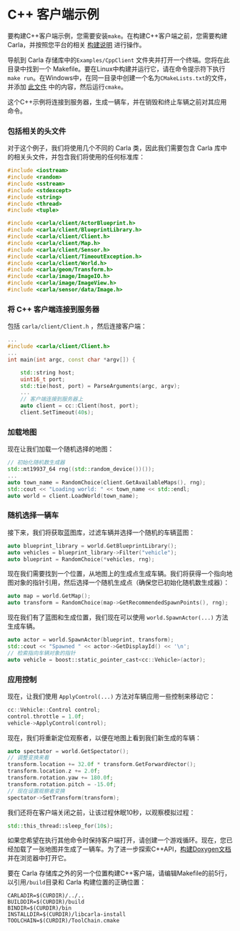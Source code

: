# C++ 客户端示例

要构建C++客户端示例，您需要安装`make`。在构建C++客户端之前，您需要构建 Carla，并按照您平台的相关  [构建说明](build_carla.md) 进行操作。

导航到 Carla 存储库中的`Examples/CppClient` 文件夹并打开一个终端。您将在此目录中找到一个 Makefile。要在Linux中构建并运行它，请在命令提示符下执行`make run`。在Windows中，在同一目录中创建一个名为`CMakeLists.txt`的文件，并添加 [此文件](https://github.com/OpenHUTB/doc/tree/master/src/cmake/CMakeLists.txt) 中的内容，然后运行`cmake`。

这个C++示例将连接到服务器，生成一辆车，并在销毁和终止车辆之前对其应用命令。

### 包括相关的头文件

对于这个例子，我们将使用几个不同的 Carla 类，因此我们需要包含 Carla 库中的相关头文件，并包含我们将使用的任何标准库：

```cpp
#include <iostream>
#include <random>
#include <sstream>
#include <stdexcept>
#include <string>
#include <thread>
#include <tuple>

#include <carla/client/ActorBlueprint.h>
#include <carla/client/BlueprintLibrary.h>
#include <carla/client/Client.h>
#include <carla/client/Map.h>
#include <carla/client/Sensor.h>
#include <carla/client/TimeoutException.h>
#include <carla/client/World.h>
#include <carla/geom/Transform.h>
#include <carla/image/ImageIO.h>
#include <carla/image/ImageView.h>
#include <carla/sensor/data/Image.h>
```

### 将 C++ 客户端连接到服务器

包括 `carla/client/Client.h` ，然后连接客户端：

```cpp
...
#include <carla/client/Client.h>
...
int main(int argc, const char *argv[]) {

    std::string host;
    uint16_t port;
    std::tie(host, port) = ParseArguments(argc, argv);
    ...
    // 客户端连接到服务器上
    auto client = cc::Client(host, port);
    client.SetTimeout(40s);
```

### 加载地图

现在让我们加载一个随机选择的地图：

```cpp
// 初始化随机数生成器
std::mt19937_64 rng((std::random_device())());
...
auto town_name = RandomChoice(client.GetAvailableMaps(), rng);
std::cout << "Loading world: " << town_name << std::endl;
auto world = client.LoadWorld(town_name);
```

### 随机选择一辆车

接下来，我们将获取蓝图库，过滤车辆并选择一个随机的车辆蓝图：

```cpp
auto blueprint_library = world.GetBlueprintLibrary();
auto vehicles = blueprint_library->Filter("vehicle");
auto blueprint = RandomChoice(*vehicles, rng);
```

现在我们需要找到一个位置，从地图上的生成点生成车辆。我们将获得一个指向地图对象的指针引用，然后选择一个随机生成点（确保您已初始化随机数生成器）：

```cpp
auto map = world.GetMap();
auto transform = RandomChoice(map->GetRecommendedSpawnPoints(), rng);
```

现在我们有了蓝图和生成位置，我们现在可以使用 `world.SpawnActor(...)` 方法生成车辆。

```cpp
auto actor = world.SpawnActor(blueprint, transform);
std::cout << "Spawned " << actor->GetDisplayId() << '\n';
// 检索指向车辆对象的指针
auto vehicle = boost::static_pointer_cast<cc::Vehicle>(actor);
```

### 应用控制

现在，让我们使用 `ApplyControl(...)` 方法对车辆应用一些控制来移动它：

```cpp
cc::Vehicle::Control control;
control.throttle = 1.0f;
vehicle->ApplyControl(control);
```

现在，我们将重新定位观察者，以便在地图上看到我们新生成的车辆：

```cpp
auto spectator = world.GetSpectator();
// 调整变换来看
transform.location += 32.0f * transform.GetForwardVector();
transform.location.z += 2.0f;
transform.rotation.yaw += 180.0f;
transform.rotation.pitch = -15.0f;
// 现在设置观察者变换
spectator->SetTransform(transform);
```

我们还将在客户端关闭之前，让该过程休眠10秒，以观察模拟过程：


```cpp
std::this_thread::sleep_for(10s);
```

如果您希望在执行其他命令时保持客户端打开，请创建一个游戏循环。现在，您已经加载了一张地图并生成了一辆车。为了进一步探索C++API，[构建Doxygen文档](ref_cpp.md#c-documentation) 并在浏览器中打开它。

要在 Carla 存储库之外的另一个位置构建C++客户端，请编辑Makefile的前5行，以引用`/build`目录和 Carla 构建位置的正确位置：

```make
CARLADIR=$(CURDIR)/../..
BUILDDIR=$(CURDIR)/build
BINDIR=$(CURDIR)/bin
INSTALLDIR=$(CURDIR)/libcarla-install
TOOLCHAIN=$(CURDIR)/ToolChain.cmake
```







